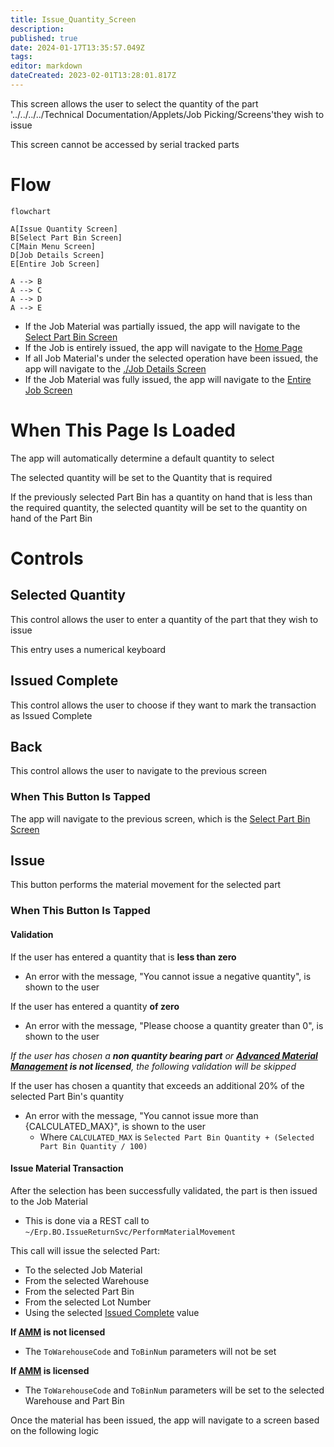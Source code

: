 ```yaml
---
title: Issue_Quantity_Screen
description: 
published: true
date: 2024-01-17T13:35:57.049Z
tags: 
editor: markdown
dateCreated: 2023-02-01T13:28:01.817Z
---
```


This screen allows the user to select the quantity of the part '../../../../Technical Documentation/Applets/Job Picking/Screens'they wish to issue

This screen cannot be accessed by serial tracked parts


# Flow
```mermaid
flowchart

A[Issue Quantity Screen]
B[Select Part Bin Screen]
C[Main Menu Screen]
D[Job Details Screen]
E[Entire Job Screen]

A --> B
A --> C
A --> D
A --> E
```
- If the Job Material was partially issued, the app will navigate to the [Select Part Bin Screen](./Select_Part_Bin_Screen.md)
- If the Job is entirely issued, the app will navigate to the [Home Page](../../Home_Page.md)
- If all Job Material's under the selected operation have been issued, the app will navigate to the [./Job Details Screen](./Job_Details_Screen.md)
- If the Job Material was fully issued, the app will navigate to the [Entire Job Screen](./Entire_Job_Screen.md)


# When This Page Is Loaded
The app will automatically determine a default quantity to select

The selected quantity will be set to the Quantity that is required

If the previously selected Part Bin has a quantity on hand that is less than the required quantity, the selected quantity will be set to the quantity on hand of the Part Bin


# Controls
## Selected Quantity
This control allows the user to enter a quantity of the part that they wish to issue

This entry uses a numerical keyboard


## Issued Complete
This control allows the user to choose if they want to mark the transaction as Issued Complete


## Back
This control allows the user to navigate to the previous screen

### When This Button Is Tapped
The app will navigate to the previous screen, which is the [Select Part Bin Screen](./Select_Part_Bin_Screen.md)


## Issue
This button performs the material movement for the selected part

### When This Button Is Tapped
#### Validation
If the user has entered a quantity that is **less than zero**
- An error with the message, "You cannot issue a negative quantity", is shown to the user

If the user has entered a quantity **of zero**
- An error with the message, "Please choose a quantity greater than 0", is shown to the user

*If the user has chosen a **non quantity bearing part** or **[Advanced Material Management](../../../AMM_Handling.md) is not licensed**, the following validation will be skipped*

If the user has chosen a quantity that exceeds an additional 20% of the selected Part Bin's quantity
- An error with the message, "You cannot issue more than {CALCULATED_MAX}", is shown to the user
	- Where `CALCULATED_MAX` is `Selected Part Bin Quantity + (Selected Part Bin Quantity / 100)`

#### Issue Material Transaction
After the selection has been successfully validated, the part is then issued to the Job Material
- This is done via a REST call to `~/Erp.BO.IssueReturnSvc/PerformMaterialMovement`

This call will issue the selected Part:
- To the selected Job Material
- From the selected Warehouse
- From the selected Part Bin
- From the selected Lot Number
- Using the selected [Issued Complete](#issued-complete) value

**If [AMM](../../../AMM_Handling.md) is not licensed**
- The `ToWarehouseCode` and `ToBinNum` parameters will not be set

**If [AMM](../../../AMM_Handling.md) is licensed** 
- The `ToWarehouseCode` and `ToBinNum` parameters will be set to the selected Warehouse and Part Bin

Once the material has been issued, the app will navigate to a screen based on the following logic 